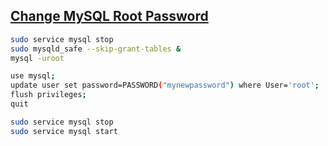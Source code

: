 ## [Change MySQL Root Password](https://support.rackspace.com/how-to/mysql-resetting-a-lost-mysql-root-password/)

```sh
sudo service mysql stop
sudo mysqld_safe --skip-grant-tables &
mysql -uroot

use mysql;
update user set password=PASSWORD("mynewpassword") where User='root';
flush privileges;
quit

sudo service mysql stop
sudo service mysql start
```
